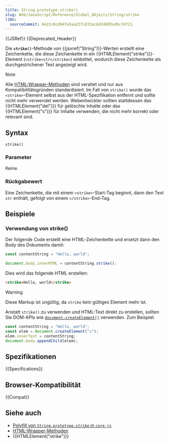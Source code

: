 ```yaml
---
title: String.prototype.strike()
slug: Web/JavaScript/Reference/Global_Objects/String/strike
l10n:
  sourceCommit: 8421c0cd94fa5aa237c833ac6d24885edbc7d721
---
```


{{JSRef}} {{Deprecated_Header}}

Die **`strike()`**-Methode von {{jsxref("String")}}-Werten erstellt eine Zeichenkette, die diese Zeichenkette in ein {{HTMLElement("strike")}}-Element (`<strike>str</strike>`) einbettet, wodurch diese Zeichenkette als durchgestrichener Text angezeigt wird.

> [!NOTE]
> Alle [HTML-Wrapper-Methoden](/de/docs/Web/JavaScript/Reference/Global_Objects/String#html_wrapper_methods) sind veraltet und nur aus Kompatibilitätsgründen standardisiert. Im Fall von `strike()` wurde das `<strike>`-Element selbst aus der HTML-Spezifikation entfernt und sollte nicht mehr verwendet werden. Webentwickler sollten stattdessen das {{HTMLElement("del")}} für gelöschte Inhalte oder das {{HTMLElement("s")}} für Inhalte verwenden, die nicht mehr korrekt oder relevant sind.

## Syntax

```js-nolint
strike()
```

### Parameter

Keine.

### Rückgabewert

Eine Zeichenkette, die mit einem `<strike>`-Start-Tag beginnt, dann den Text `str` enthält, gefolgt von einem `</strike>`-End-Tag.

## Beispiele

### Verwendung von strike()

Der folgende Code erstellt eine HTML-Zeichenkette und ersetzt dann den Body des Dokuments damit:

```js
const contentString = "Hello, world";

document.body.innerHTML = contentString.strike();
```

Dies wird das folgende HTML erstellen:

```html
<strike>Hello, world</strike>
```

> [!WARNING]
> Diese Markup ist ungültig, da `strike` kein gültiges Element mehr ist.

Anstatt `strike()` zu verwenden und HTML-Text direkt zu erstellen, sollten Sie DOM-APIs wie [`document.createElement()`](/de/docs/Web/API/Document/createElement) verwenden. Zum Beispiel:

```js
const contentString = "Hello, world";
const elem = document.createElement("s");
elem.innerText = contentString;
document.body.appendChild(elem);
```

## Spezifikationen

{{Specifications}}

## Browser-Kompatibilität

{{Compat}}

## Siehe auch

- [Polyfill von `String.prototype.strike` in `core-js`](https://github.com/zloirock/core-js#ecmascript-string-and-regexp)
- [HTML-Wrapper-Methoden](/de/docs/Web/JavaScript/Reference/Global_Objects/String#html_wrapper_methods)
- {{HTMLElement("strike")}}
